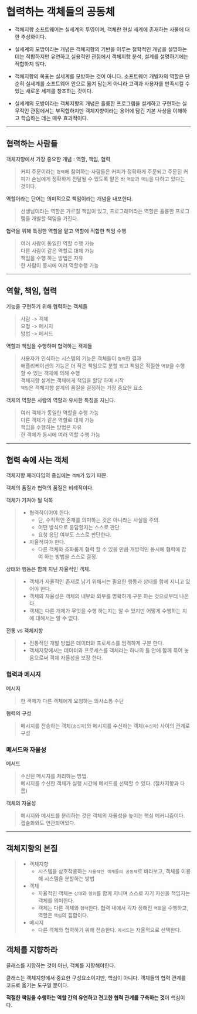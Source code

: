 # 협력하는 객체들의 공동체

- 객체지향 소프트웨어는 실세계의 투영이며, 객체란 현실 세계에 존재하는 사물에 대한 추상화이다.

- 실세계의 모방이라는 개념은 객체지향의 기반을 이루는 철학적인 개념을 설명하는데는 적합하지만 유연하고 실용적인 관점에서 객체지향 분석, 설계를 설명하기에는 적합하지 않다.

- 객체지향의 목표는 실세계를 모방하는 것이 아니다. 소프트웨어 개발자의 역할은 단순히 실세계를 소프트웨어 안으로 옮겨 담는게 아니라 고객과 사용자를 만족시킬 수 있는 새로운 세계를 창조하는 것이다.

- 실세계의 모방이라는 객체지향의 개념은 휼륭한 프로그램을 설계하고 구현하는 실무적인 관점에서는 부적합하지만 객체지향이라는 용어에 담긴 기본 사상을 이해하고 학습하는 데는 매우 효과적이다.

--- 

## 협력하는 사람들

객체지향에서 가장 중요한 개념 : 역할, 책임, 협력

> 커피 주문이라는 `협력`에 참여하는 사람들은 커피가 정확하게 주문되고 주문된 커피가 손님에게 정확하게 전달될 수 있도록 맡은 바 `역할`과 `책임`을 다하고 있다는 것이다.

역할이라는 단어는 의미적으로 책임이라는 개념을 내포한다.

> 선생님이라는 역할은 가르칠 책임이 있고, 프로그래머라는 역할은 휼륭한 프로그램을 개발할 책임을 가진다.

협력을 위해 특정한 역할을 맡고 역할에 적합한 책임 수행
> 여러 사람이 동일한 역할 수행 가능  
 다른 사람이 같은 역할로 대체 가능  
 책임을 수행 하는 방법은 자유  
 한 사람이 동시에 여러 역할수행 가능

---

## 역할, 책임, 협력

기능을 구현하기 위해 협력하는 객체들
> 사람 -> 객체  
    요청 -> 메시지  
    방법 -> 메서드

역할과 책임을 수행하며 협력하는 객체들
> 사용자가 인식하는 시스템의 기능은 객체들이 `협력`한 결과  
    애플리케이션의 기능은 더 작은 책임으로 분할 되고 책임은 적절한 `역할`을 수행 할 수 있는 객체에 의해 수행  
    객체지향 설계는 객체에게 책임을 할당 하여 시작  
    `책임`은 객체지향 설계의 품질을 결정하는 가장 중요한 요소

객체의 역할은 사람의 역할과 유사한 특징을 지닌다.  
> 여러 객체가 동일한 역할을 수행 가능  
    다른 객체가 같은 역할로 대체 가능  
    책임을 수행하는 방법은 자유  
    한 객체가 동시에 여러 역할 수행 가능

---

## 협력 속에 사는 객체

객체지향 패러다임의 중심에는 `객체`가 있기 때문.

객체의 품질과 협력의 품질은 비례적이다.

객체가 가져야 될 덕목
> + 협력적이어야 한다.
>   + 단, 수직적인 존재를 의미하는 것은 아니라는 사실을 주의.
>   + 어떤 방식으로 응답할지는 스스로 판단
>   + 요청 응답 여부도 스스로 판단한다.
> + 자율적여야 한다.
>   + 다른 객체와 조화롭게 협력 할 수 있을 만큼 개방적인 동시에 협력에 참여 하는 방법을 스스로 결정.

상태와 행동은 함께 지닌 자율적인 객체.
>   + 객체가 자율적인 존재로 남기 위해서는 필요한 행동과 상태를 함께 지니고 있어야 한다.
>   + 객체의 자율성은 객체의 내부와 외부를 명확하게 구분 하는 것으로부터 나온다.
>   + 객체는 다른 개체가 무엇을 수행 하는지는 알 수 있지만 어떻게 수행하는 지에 대해서는 알 수 없다.

전통 vs 객체지향
>   + 전통적인 개발 방법은 데이터와 프로세스를 엄격하게 구분 한다.
>   + 객체지향에서는 데이터와 프로세스를 객체라는 하나의 틀 안에 함께 묶어 놓음으로써 객체 자율성을 보장 한다.

### 협력과 메시지

메시지
> 한 객체가 다른 객체에게 요청하는 의사소통 수단

협력의 구성
> 메시지를 전송하는 객체(`송신자`)와 메시지를 수신하는 객체(`수신자`) 사이의 관계로 구성

### 메서드와 자율성

메서드
> 수신된 메시지를 처리하는 방법.  
메시지를 수신한 객체가 실행 시간에 메서드를  선택할 수 있다. (절차지향과 다름)

객체의 자율성
> 메시지와 메서드를 분리하는 것은 객체의 자율성을 높이는 핵심 메커니즘이다.  
캡슐화와도 연관되어있다.

--- 

## 객체지향의 본질


> - 객체지향
>   - 시스템을 상호작용하는 `자율적인 객체들의 공동체`로 바라보고, 객체를 이용해 시스템을 분할하는 방법
> - 객체
>   - 자율적인 객체는 `상태`와 `행위`를 함께 지니며 스스로 자기 자신을 책임지는 객체를 의미한다.
>   - 객체는 다른 객체와 `협력`한다. 협력 내에서 각자 정해진 `역할`을 수행하고, 역할은 `책임`의 집합이다.
> - 메시지
>   - 다른 객체와 협력하기 위해 전송한다. `메서드`는 자율적으로 선택한다.

## 객체를 지향하라

클래스를 지향하는 것이 아닌, 객체를 지향해야한다.

클래스는 객체지향에서 중요한 구성요소이지만, 핵심이 아니다. 객체들의 협력 관계를 코드로 옮기는 도구일 뿐이다.

**적절한 책임을 수행하는 역할 간의 유연하고 견고한 협력 관계를 구축하는 것**이 핵심이다.
